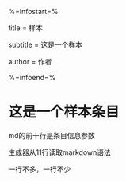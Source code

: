 %=infostart=% 

title = 样本

subtitle = 这是一个样本 
 
author = 作者

%=infoend=%

# 这是一个样本条目

md的前十行是条目信息参数

生成器从11行读取markdown语法

一行不多，一行不少